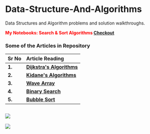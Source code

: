 # Data-Structure-And-Algorithms
Data Structures and Algorithm problems and solution walkthroughs.

**<Span style="color:red;">My Notebooks: Search & Sort Algorithms </span>**    [**Checkout**](https://github.com/PranavlovesData/Data-Structure-And-Algorithms/tree/main/Sort%20%26%20Search%20Alogrithms) 

### Some of the Articles in Repository

| **Sr No** | **Article Reading**                                          |
| --------- | :----------------------------------------------------------- |
| **1.**    | **[Dijkstra's Algorithms](https://github.com/PranavlovesData/Data-Structure-And-Algorithms/blob/main/Dijkstra's-Algorithms)** |
| **2.**    | **[Kidane's Algorithms](https://github.com/PranavlovesData/Data-Structure-And-Algorithms/blob/main/Kidane's-Alogrithm)** |
| **3.**    | **[Wave Array](https://github.com/PranavlovesData/Data-Structure-And-Algorithms/blob/main/Wave-Array)** |
| **4.**    | **[Binary Search](https://github.com/PranavlovesData/Data-Structure-And-Algorithms/blob/main/Sort%20%26%20Search%20Alogrithms/Binary%20Search.txt)** |
| **5.**    | **[Bubble Sort](https://github.com/PranavlovesData/Data-Structure-And-Algorithms/blob/main/Sort%20%26%20Search%20Alogrithms/Sorting%20Algorithms/Bubble%20Sort.txt)** |

## ![](https://media.giphy.com/media/xTiTnM6WqhU5bcOxXy/giphy.gif)


![](https://in.pinterest.com/pin/2040762321801971/visual-search/?imageSignature=5491043d4f4c66d1e1a85cb987fb886a)



